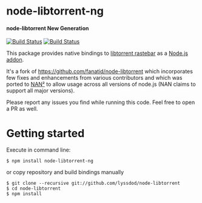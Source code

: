 # node-libtorrent-ng

#### node-libtorrent New Generation

[![Build Status](https://travis-ci.org/lyssdod/node-libtorrent.svg?branch=master)](https://travis-ci.org/lyssdod/node-libtorrent) [![Build Status](https://ci.appveyor.com/api/projects/status/github/lyssdod/node-libtorrent?branch=master&svg=true)](https://ci.appveyor.com/project/lyssdod/node-libtorrent)

This package provides native bindings to [libtorrent rastebar](http://www.rasterbar.com/products/libtorrent/) as a [Node.js addon](http://nodejs.org/docs/latest/api/addons.html).

It's a fork of https://github.com/fanatid/node-libtorrent which incorporates few fixes and enhancements from various
contributors and which was ported to [NAN²](https://github.com/nodejs/nan) to allow usage across all versions of node.js
(NAN claims to support all major versions).

Please report any issues you find while running this code. Feel free to open a PR as well.

# Getting started
Execute in command line:
```
$ npm install node-libtorrent-ng
```
or copy repository and build bindings manually
```
$ git clone --recursive git://github.com/lyssdod/node-libtorrent
$ cd node-libtorrent
$ npm install
```
